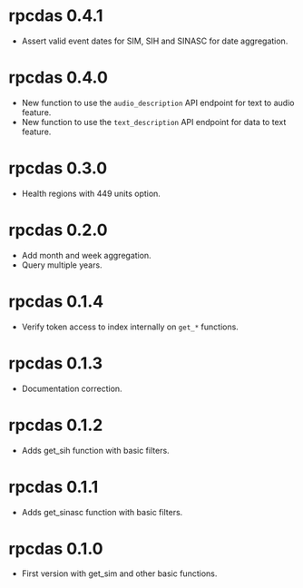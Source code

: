 # rpcdas 0.4.1
* Assert valid event dates for SIM, SIH and SINASC for date aggregation.

# rpcdas 0.4.0
* New function to use the `audio_description` API endpoint for text to audio feature.
* New function to use the `text_description` API endpoint for data to text feature.

# rpcdas 0.3.0
* Health regions with 449 units option.

# rpcdas 0.2.0
* Add month and week aggregation.
* Query multiple years.

# rpcdas 0.1.4
* Verify token access to index internally on `get_*` functions.

# rpcdas 0.1.3
* Documentation correction.

# rpcdas 0.1.2
* Adds get_sih function with basic filters.

# rpcdas 0.1.1
* Adds get_sinasc function with basic filters.

# rpcdas 0.1.0
* First version with get_sim and other basic functions.
